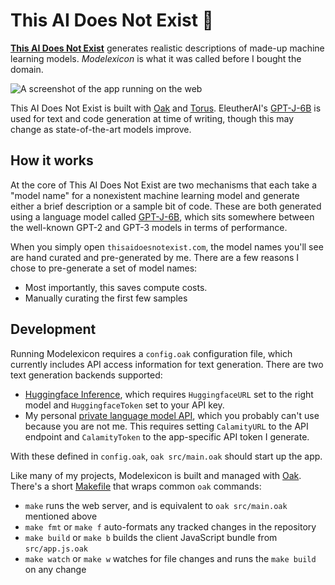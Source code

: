 # This AI Does Not Exist 🤖

[**This AI Does Not Exist**](https://thisaidoesnotexist.com/) generates realistic descriptions of made-up machine learning models. _Modelexicon_ is what it was called before I bought the domain.

![A screenshot of the app running on the web](assets/screenshot.png)

This AI Does Not Exist is built with [Oak](https://oaklang.org) and [Torus](https://github.com/thesephist/torus). EleutherAI's [GPT-J-6B](https://github.com/kingoflolz/mesh-transformer-jax/#gpt-j-6b) is used for text and code generation at time of writing, though this may change as state-of-the-art models improve.

## How it works

At the core of This AI Does Not Exist are two mechanisms that each take a "model name" for a nonexistent machine learning model and generate either a brief description or a sample bit of code. These are both generated using a language model called [GPT-J-6B](https://github.com/kingoflolz/mesh-transformer-jax/#gpt-j-6b), which sits somewhere between the well-known GPT-2 and GPT-3 models in terms of performance.

When you simply open `thisaidoesnotexist.com`, the model names you'll see are hand curated and pre-generated by me. There are a few reasons I chose to pre-generate a set of model names:

- Most importantly, this saves compute costs.
- Manually curating the first few samples

## Development

Running Modelexicon requires a `config.oak` configuration file, which currently includes API access information for text generation. There are two text generation backends supported:

- [Huggingface Inference](https://huggingface.co/inference-api), which requires `HuggingfaceURL` set to the right model and `HuggingfaceToken` set to your API key.
- My personal [private language model API](https://github.com/thesephist/calamity), which you probably can't use because you are not me. This requires setting `CalamityURL` to the API endpoint and `CalamityToken` to the app-specific API token I generate.

With these defined in `config.oak`, `oak src/main.oak` should start up the app.

Like many of my projects, Modelexicon is built and managed with [Oak](https://oaklang.org/). There's a short [Makefile](Makefile) that wraps common `oak` commands:

- `make` runs the web server, and is equivalent to `oak src/main.oak` mentioned above
- `make fmt` or `make f` auto-formats any tracked changes in the repository
- `make build` or `make b` builds the client JavaScript bundle from `src/app.js.oak`
- `make watch` or `make w` watches for file changes and runs the `make build` on any change

